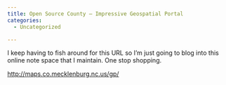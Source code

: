 ```yaml
---
title: Open Source County – Impressive Geospatial Portal
categories:
  - Uncategorized

---
```

I keep having to fish around for this URL so I&#8217;m just going to blog into this online note space that I maintain. One stop shopping.

<a target="_blank" href="http://maps.co.mecklenburg.nc.us/gp/">http://maps.co.mecklenburg.nc.us/gp/</a>

